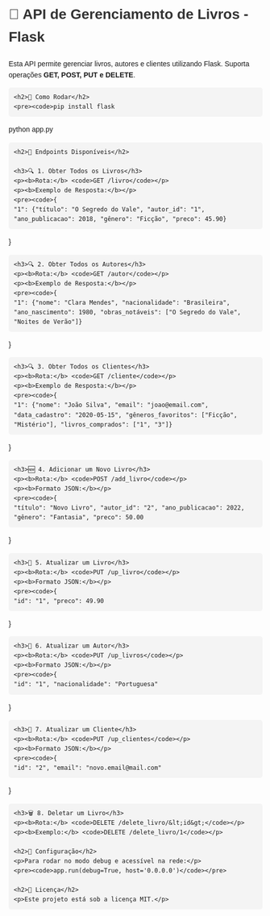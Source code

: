 <!DOCTYPE html>
<html lang="pt">
<head>
    <meta charset="UTF-8">
    <meta name="viewport" content="width=device-width, initial-scale=1.0">
    <title>Documentação da API Flask</title>
    <style>
        body { font-family: Arial, sans-serif; line-height: 1.6; margin: 20px; }
        h1, h2 { color: #333; }
        code { background: #f4f4f4; padding: 5px; border-radius: 5px; }
        pre { background: #f4f4f4; padding: 10px; border-radius: 5px; overflow-x: auto; }
    </style>
</head>
<body>
    <h1>📖 API de Gerenciamento de Livros - Flask</h1>
    <p>Esta API permite gerenciar livros, autores e clientes utilizando Flask. Suporta operações <b>GET, POST, PUT e DELETE</b>.</p>

    <h2>🚀 Como Rodar</h2>
    <pre><code>pip install flask
python app.py</code></pre>

    <h2>📌 Endpoints Disponíveis</h2>

    <h3>🔍 1. Obter Todos os Livros</h3>
    <p><b>Rota:</b> <code>GET /livro</code></p>
    <p><b>Exemplo de Resposta:</b></p>
    <pre><code>{
    "1": {"título": "O Segredo do Vale", "autor_id": "1", "ano_publicacao": 2018, "gênero": "Ficção", "preco": 45.90}
}</code></pre>

    <h3>🔍 2. Obter Todos os Autores</h3>
    <p><b>Rota:</b> <code>GET /autor</code></p>
    <p><b>Exemplo de Resposta:</b></p>
    <pre><code>{
    "1": {"nome": "Clara Mendes", "nacionalidade": "Brasileira", "ano_nascimento": 1980, "obras_notáveis": ["O Segredo do Vale", "Noites de Verão"]}
}</code></pre>

    <h3>🔍 3. Obter Todos os Clientes</h3>
    <p><b>Rota:</b> <code>GET /cliente</code></p>
    <p><b>Exemplo de Resposta:</b></p>
    <pre><code>{
    "1": {"nome": "João Silva", "email": "joao@email.com", "data_cadastro": "2020-05-15", "gêneros_favoritos": ["Ficção", "Mistério"], "livros_comprados": ["1", "3"]}
}</code></pre>

    <h3>🆕 4. Adicionar um Novo Livro</h3>
    <p><b>Rota:</b> <code>POST /add_livro</code></p>
    <p><b>Formato JSON:</b></p>
    <pre><code>{
    "título": "Novo Livro", "autor_id": "2", "ano_publicacao": 2022, "gênero": "Fantasia", "preco": 50.00
}</code></pre>

    <h3>📝 5. Atualizar um Livro</h3>
    <p><b>Rota:</b> <code>PUT /up_livro</code></p>
    <p><b>Formato JSON:</b></p>
    <pre><code>{
    "id": "1", "preco": 49.90
}</code></pre>

    <h3>📝 6. Atualizar um Autor</h3>
    <p><b>Rota:</b> <code>PUT /up_livros</code></p>
    <p><b>Formato JSON:</b></p>
    <pre><code>{
    "id": "1", "nacionalidade": "Portuguesa"
}</code></pre>

    <h3>📝 7. Atualizar um Cliente</h3>
    <p><b>Rota:</b> <code>PUT /up_clientes</code></p>
    <p><b>Formato JSON:</b></p>
    <pre><code>{
    "id": "2", "email": "novo.email@mail.com"
}</code></pre>

    <h3>🗑 8. Deletar um Livro</h3>
    <p><b>Rota:</b> <code>DELETE /delete_livro/&lt;id&gt;</code></p>
    <p><b>Exemplo:</b> <code>DELETE /delete_livro/1</code></p>

    <h2>🔧 Configuração</h2>
    <p>Para rodar no modo debug e acessível na rede:</p>
    <pre><code>app.run(debug=True, host='0.0.0.0')</code></pre>

    <h2>📜 Licença</h2>
    <p>Este projeto está sob a licença MIT.</p>
</body>
</html>
